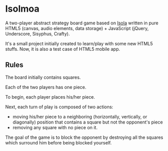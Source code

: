 Isolmoa
=======

A two-player abstract strategy board game based on [Isola](http://en.wikipedia.org/wiki/Isola_%28board_game%29) written in pure HTML5 (canvas, audio elements, data storage) + JavaScript (jQuery, Underscore, Sisyphus, Crafty).

It's a small project initially created to learn/play with some new HTML5 stuffs. Now, it is also a test case of HTML5 mobile app.

Rules
-----
The board initially contains squares.

Each of the two players has one piece.

To begin, each player places his/her piece.

Next, each turn of play is composed of two actions:
- moving his/her piece to a neighboring (horizontally, vertically, or diagonally) position that contains a square but not the opponent's piece
- removing any square with no piece on it.

The goal of the game is to block the opponent by destroying all the squares which surround him before being blocked yourself.
